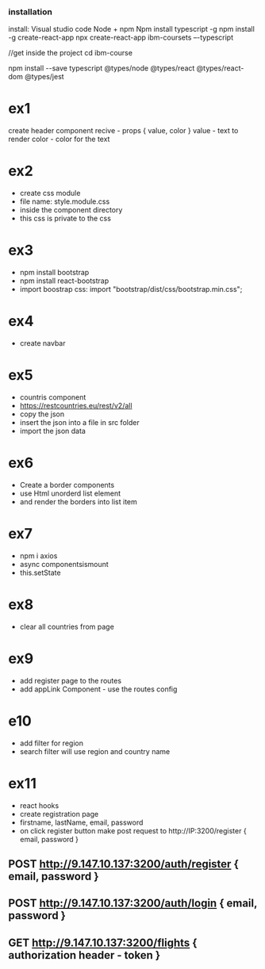 ### installation

install:
Visual studio code
Node + npm
Npm install typescript -g
npm install -g create-react-app
npx create-react-app ibm-coursets –-typescript

//get inside the project
cd ibm-course

npm install --save typescript @types/node @types/react @types/react-dom @types/jest

# ex1

create header component
recive - props { value, color }
value - text to render
color - color for the text

# ex2

- create css module
- file name: style.module.css
- inside the component directory
- this css is private to the css

# ex3

- npm install bootstrap
- npm install react-bootstrap
- import boostrap css: import "bootstrap/dist/css/bootstrap.min.css";

# ex4

- create navbar

# ex5

- countris component
- https://restcountries.eu/rest/v2/all
- copy the json
- insert the json into a file in src folder
- import the json data

# ex6

- Create a border components
- use Html unorderd list element
- and render the borders into list item

# ex7

- npm i axios
- async componentsismount
- this.setState

# ex8

- clear all countries from page

# ex9

- add register page to the routes
- add appLink Component - use the routes config

# e10

- add filter for region
- search filter will use region and country name

# ex11

- react hooks
- create registration page
- firstname, lastName, email, password
- on click register button make post request to http://IP:3200/register { email, password }

## POST http://9.147.10.137:3200/auth/register { email, password }

## POST http://9.147.10.137:3200/auth/login { email, password }

## GET http://9.147.10.137:3200/flights { authorization header - token }
